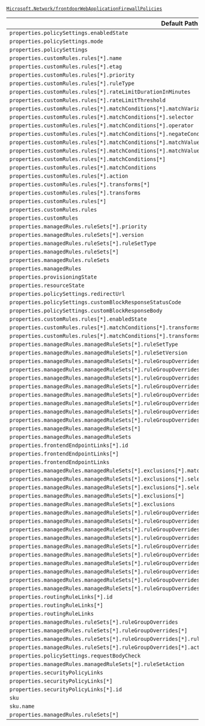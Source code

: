 [`Microsoft.Network/frontdoorWebApplicationFirewallPolicies`](https://docs.microsoft.com/en-us/azure/templates/microsoft.network/frontdoorwebapplicationfirewallpolicies)

| Default Path | Alias |
|---|---|
| `properties.policySettings.enabledState` | `Microsoft.Network/frontdoorWebApplicationFirewallPolicies/policySettings.enabledState` |
| `properties.policySettings.mode` | `Microsoft.Network/frontdoorWebApplicationFirewallPolicies/policySettings.mode` |
| `properties.policySettings` | `Microsoft.Network/frontdoorWebApplicationFirewallPolicies/policySettings` |
| `properties.customRules.rules[*].name` | `Microsoft.Network/frontdoorWebApplicationFirewallPolicies/customRules.rules[*].name` |
| `properties.customRules.rules[*].etag` | `Microsoft.Network/frontdoorWebApplicationFirewallPolicies/customRules.rules[*].etag` |
| `properties.customRules.rules[*].priority` | `Microsoft.Network/frontdoorWebApplicationFirewallPolicies/customRules.rules[*].priority` |
| `properties.customRules.rules[*].ruleType` | `Microsoft.Network/frontdoorWebApplicationFirewallPolicies/customRules.rules[*].ruleType` |
| `properties.customRules.rules[*].rateLimitDurationInMinutes` | `Microsoft.Network/frontdoorWebApplicationFirewallPolicies/customRules.rules[*].rateLimitDurationInMinutes` |
| `properties.customRules.rules[*].rateLimitThreshold` | `Microsoft.Network/frontdoorWebApplicationFirewallPolicies/customRules.rules[*].rateLimitThreshold` |
| `properties.customRules.rules[*].matchConditions[*].matchVariable` | `Microsoft.Network/frontdoorWebApplicationFirewallPolicies/customRules.rules[*].matchConditions[*].matchVariable` |
| `properties.customRules.rules[*].matchConditions[*].selector` | `Microsoft.Network/frontdoorWebApplicationFirewallPolicies/customRules.rules[*].matchConditions[*].selector` |
| `properties.customRules.rules[*].matchConditions[*].operator` | `Microsoft.Network/frontdoorWebApplicationFirewallPolicies/customRules.rules[*].matchConditions[*].operator` |
| `properties.customRules.rules[*].matchConditions[*].negateCondition` | `Microsoft.Network/frontdoorWebApplicationFirewallPolicies/customRules.rules[*].matchConditions[*].negateCondition` |
| `properties.customRules.rules[*].matchConditions[*].matchValue[*]` | `Microsoft.Network/frontdoorWebApplicationFirewallPolicies/customRules.rules[*].matchConditions[*].matchValue[*]` |
| `properties.customRules.rules[*].matchConditions[*].matchValue` | `Microsoft.Network/frontdoorWebApplicationFirewallPolicies/customRules.rules[*].matchConditions[*].matchValue` |
| `properties.customRules.rules[*].matchConditions[*]` | `Microsoft.Network/frontdoorWebApplicationFirewallPolicies/customRules.rules[*].matchConditions[*]` |
| `properties.customRules.rules[*].matchConditions` | `Microsoft.Network/frontdoorWebApplicationFirewallPolicies/customRules.rules[*].matchConditions` |
| `properties.customRules.rules[*].action` | `Microsoft.Network/frontdoorWebApplicationFirewallPolicies/customRules.rules[*].action` |
| `properties.customRules.rules[*].transforms[*]` | `Microsoft.Network/frontdoorWebApplicationFirewallPolicies/customRules.rules[*].transforms[*]` |
| `properties.customRules.rules[*].transforms` | `Microsoft.Network/frontdoorWebApplicationFirewallPolicies/customRules.rules[*].transforms` |
| `properties.customRules.rules[*]` | `Microsoft.Network/frontdoorWebApplicationFirewallPolicies/customRules.rules[*]` |
| `properties.customRules.rules` | `Microsoft.Network/frontdoorWebApplicationFirewallPolicies/customRules.rules` |
| `properties.customRules` | `Microsoft.Network/frontdoorWebApplicationFirewallPolicies/customRules` |
| `properties.managedRules.ruleSets[*].priority` | `Microsoft.Network/frontdoorWebApplicationFirewallPolicies/managedRules.ruleSets[*].priority` |
| `properties.managedRules.ruleSets[*].version` | `Microsoft.Network/frontdoorWebApplicationFirewallPolicies/managedRules.ruleSets[*].version` |
| `properties.managedRules.ruleSets[*].ruleSetType` | `Microsoft.Network/frontdoorWebApplicationFirewallPolicies/managedRules.ruleSets[*].ruleSetType` |
| `properties.managedRules.ruleSets[*]` | `Microsoft.Network/frontdoorWebApplicationFirewallPolicies/managedRules.ruleSets[*]` |
| `properties.managedRules.ruleSets` | `Microsoft.Network/frontdoorWebApplicationFirewallPolicies/managedRules.ruleSets` |
| `properties.managedRules` | `Microsoft.Network/frontdoorWebApplicationFirewallPolicies/managedRules` |
| `properties.provisioningState` | `Microsoft.Network/frontdoorWebApplicationFirewallPolicies/provisioningState` |
| `properties.resourceState` | `Microsoft.Network/frontdoorWebApplicationFirewallPolicies/resourceState` |
| `properties.policySettings.redirectUrl` | `Microsoft.Network/frontdoorWebApplicationFirewallPolicies/policySettings.redirectUrl` |
| `properties.policySettings.customBlockResponseStatusCode` | `Microsoft.Network/frontdoorWebApplicationFirewallPolicies/policySettings.customBlockResponseStatusCode` |
| `properties.policySettings.customBlockResponseBody` | `Microsoft.Network/frontdoorWebApplicationFirewallPolicies/policySettings.customBlockResponseBody` |
| `properties.customRules.rules[*].enabledState` | `Microsoft.Network/frontdoorWebApplicationFirewallPolicies/customRules.rules[*].enabledState` |
| `properties.customRules.rules[*].matchConditions[*].transforms[*]` | `Microsoft.Network/frontdoorWebApplicationFirewallPolicies/customRules.rules[*].matchConditions[*].transforms[*]` |
| `properties.customRules.rules[*].matchConditions[*].transforms` | `Microsoft.Network/frontdoorWebApplicationFirewallPolicies/customRules.rules[*].matchConditions[*].transforms` |
| `properties.managedRules.managedRuleSets[*].ruleSetType` | `Microsoft.Network/frontdoorWebApplicationFirewallPolicies/managedRules.managedRuleSets[*].ruleSetType` |
| `properties.managedRules.managedRuleSets[*].ruleSetVersion` | `Microsoft.Network/frontdoorWebApplicationFirewallPolicies/managedRules.managedRuleSets[*].ruleSetVersion` |
| `properties.managedRules.managedRuleSets[*].ruleGroupOverrides[*].ruleGroupName` | `Microsoft.Network/frontdoorWebApplicationFirewallPolicies/managedRules.managedRuleSets[*].ruleGroupOverrides[*].ruleGroupName` |
| `properties.managedRules.managedRuleSets[*].ruleGroupOverrides[*].rules[*].ruleId` | `Microsoft.Network/frontdoorWebApplicationFirewallPolicies/managedRules.managedRuleSets[*].ruleGroupOverrides[*].rules[*].ruleId` |
| `properties.managedRules.managedRuleSets[*].ruleGroupOverrides[*].rules[*].enabledState` | `Microsoft.Network/frontdoorWebApplicationFirewallPolicies/managedRules.managedRuleSets[*].ruleGroupOverrides[*].rules[*].enabledState` |
| `properties.managedRules.managedRuleSets[*].ruleGroupOverrides[*].rules[*].action` | `Microsoft.Network/frontdoorWebApplicationFirewallPolicies/managedRules.managedRuleSets[*].ruleGroupOverrides[*].rules[*].action` |
| `properties.managedRules.managedRuleSets[*].ruleGroupOverrides[*].rules[*]` | `Microsoft.Network/frontdoorWebApplicationFirewallPolicies/managedRules.managedRuleSets[*].ruleGroupOverrides[*].rules[*]` |
| `properties.managedRules.managedRuleSets[*].ruleGroupOverrides[*].rules` | `Microsoft.Network/frontdoorWebApplicationFirewallPolicies/managedRules.managedRuleSets[*].ruleGroupOverrides[*].rules` |
| `properties.managedRules.managedRuleSets[*].ruleGroupOverrides[*]` | `Microsoft.Network/frontdoorWebApplicationFirewallPolicies/managedRules.managedRuleSets[*].ruleGroupOverrides[*]` |
| `properties.managedRules.managedRuleSets[*].ruleGroupOverrides` | `Microsoft.Network/frontdoorWebApplicationFirewallPolicies/managedRules.managedRuleSets[*].ruleGroupOverrides` |
| `properties.managedRules.managedRuleSets[*]` | `Microsoft.Network/frontdoorWebApplicationFirewallPolicies/managedRules.managedRuleSets[*]` |
| `properties.managedRules.managedRuleSets` | `Microsoft.Network/frontdoorWebApplicationFirewallPolicies/managedRules.managedRuleSets` |
| `properties.frontendEndpointLinks[*].id` | `Microsoft.Network/frontdoorWebApplicationFirewallPolicies/frontendEndpointLinks[*].id` |
| `properties.frontendEndpointLinks[*]` | `Microsoft.Network/frontdoorWebApplicationFirewallPolicies/frontendEndpointLinks[*]` |
| `properties.frontendEndpointLinks` | `Microsoft.Network/frontdoorWebApplicationFirewallPolicies/frontendEndpointLinks` |
| `properties.managedRules.managedRuleSets[*].exclusions[*].matchVariable` | `Microsoft.Network/frontdoorWebApplicationFirewallPolicies/managedRules.managedRuleSets[*].exclusions[*].matchVariable` |
| `properties.managedRules.managedRuleSets[*].exclusions[*].selectorMatchOperator` | `Microsoft.Network/frontdoorWebApplicationFirewallPolicies/managedRules.managedRuleSets[*].exclusions[*].selectorMatchOperator` |
| `properties.managedRules.managedRuleSets[*].exclusions[*].selector` | `Microsoft.Network/frontdoorWebApplicationFirewallPolicies/managedRules.managedRuleSets[*].exclusions[*].selector` |
| `properties.managedRules.managedRuleSets[*].exclusions[*]` | `Microsoft.Network/frontdoorWebApplicationFirewallPolicies/managedRules.managedRuleSets[*].exclusions[*]` |
| `properties.managedRules.managedRuleSets[*].exclusions` | `Microsoft.Network/frontdoorWebApplicationFirewallPolicies/managedRules.managedRuleSets[*].exclusions` |
| `properties.managedRules.managedRuleSets[*].ruleGroupOverrides[*].exclusions[*].matchVariable` | `Microsoft.Network/frontdoorWebApplicationFirewallPolicies/managedRules.managedRuleSets[*].ruleGroupOverrides[*].exclusions[*].matchVariable` |
| `properties.managedRules.managedRuleSets[*].ruleGroupOverrides[*].exclusions[*].selectorMatchOperator` | `Microsoft.Network/frontdoorWebApplicationFirewallPolicies/managedRules.managedRuleSets[*].ruleGroupOverrides[*].exclusions[*].selectorMatchOperator` |
| `properties.managedRules.managedRuleSets[*].ruleGroupOverrides[*].exclusions[*].selector` | `Microsoft.Network/frontdoorWebApplicationFirewallPolicies/managedRules.managedRuleSets[*].ruleGroupOverrides[*].exclusions[*].selector` |
| `properties.managedRules.managedRuleSets[*].ruleGroupOverrides[*].exclusions[*]` | `Microsoft.Network/frontdoorWebApplicationFirewallPolicies/managedRules.managedRuleSets[*].ruleGroupOverrides[*].exclusions[*]` |
| `properties.managedRules.managedRuleSets[*].ruleGroupOverrides[*].exclusions` | `Microsoft.Network/frontdoorWebApplicationFirewallPolicies/managedRules.managedRuleSets[*].ruleGroupOverrides[*].exclusions` |
| `properties.managedRules.managedRuleSets[*].ruleGroupOverrides[*].rules[*].exclusions[*].matchVariable` | `Microsoft.Network/frontdoorWebApplicationFirewallPolicies/managedRules.managedRuleSets[*].ruleGroupOverrides[*].rules[*].exclusions[*].matchVariable` |
| `properties.managedRules.managedRuleSets[*].ruleGroupOverrides[*].rules[*].exclusions[*].selectorMatchOperator` | `Microsoft.Network/frontdoorWebApplicationFirewallPolicies/managedRules.managedRuleSets[*].ruleGroupOverrides[*].rules[*].exclusions[*].selectorMatchOperator` |
| `properties.managedRules.managedRuleSets[*].ruleGroupOverrides[*].rules[*].exclusions[*].selector` | `Microsoft.Network/frontdoorWebApplicationFirewallPolicies/managedRules.managedRuleSets[*].ruleGroupOverrides[*].rules[*].exclusions[*].selector` |
| `properties.managedRules.managedRuleSets[*].ruleGroupOverrides[*].rules[*].exclusions[*]` | `Microsoft.Network/frontdoorWebApplicationFirewallPolicies/managedRules.managedRuleSets[*].ruleGroupOverrides[*].rules[*].exclusions[*]` |
| `properties.managedRules.managedRuleSets[*].ruleGroupOverrides[*].rules[*].exclusions` | `Microsoft.Network/frontdoorWebApplicationFirewallPolicies/managedRules.managedRuleSets[*].ruleGroupOverrides[*].rules[*].exclusions` |
| `properties.routingRuleLinks[*].id` | `Microsoft.Network/frontdoorWebApplicationFirewallPolicies/routingRuleLinks[*].id` |
| `properties.routingRuleLinks[*]` | `Microsoft.Network/frontdoorWebApplicationFirewallPolicies/routingRuleLinks[*]` |
| `properties.routingRuleLinks` | `Microsoft.Network/frontdoorWebApplicationFirewallPolicies/routingRuleLinks` |
| `properties.managedRules.ruleSets[*].ruleGroupOverrides` | `Microsoft.Network/FrontDoorWebApplicationFirewallPolicies/managedRules.ruleSets[*].AzureManagedRuleSet.ruleGroupOverrides` |
| `properties.managedRules.ruleSets[*].ruleGroupOverrides[*]` | `Microsoft.Network/FrontDoorWebApplicationFirewallPolicies/managedRules.ruleSets[*].AzureManagedRuleSet.ruleGroupOverrides[*]` |
| `properties.managedRules.ruleSets[*].ruleGroupOverrides[*].ruleGroupOverride` | `Microsoft.Network/FrontDoorWebApplicationFirewallPolicies/managedRules.ruleSets[*].AzureManagedRuleSet.ruleGroupOverrides[*].ruleGroupOverride` |
| `properties.managedRules.ruleSets[*].ruleGroupOverrides[*].action` | `Microsoft.Network/FrontDoorWebApplicationFirewallPolicies/managedRules.ruleSets[*].AzureManagedRuleSet.ruleGroupOverrides[*].action` |
| `properties.policySettings.requestBodyCheck` | `Microsoft.Network/FrontDoorWebApplicationFirewallPolicies/policySettings.requestBodyCheck` |
| `properties.managedRules.managedRuleSets[*].ruleSetAction` | `Microsoft.Network/FrontDoorWebApplicationFirewallPolicies/managedRules.managedRuleSets[*].ruleSetAction` |
| `properties.securityPolicyLinks` | `Microsoft.Network/FrontDoorWebApplicationFirewallPolicies/securityPolicyLinks` |
| `properties.securityPolicyLinks[*]` | `Microsoft.Network/FrontDoorWebApplicationFirewallPolicies/securityPolicyLinks[*]` |
| `properties.securityPolicyLinks[*].id` | `Microsoft.Network/FrontDoorWebApplicationFirewallPolicies/securityPolicyLinks[*].id` |
| `sku` | `Microsoft.Network/FrontDoorWebApplicationFirewallPolicies/sku` |
| `sku.name` | `Microsoft.Network/FrontDoorWebApplicationFirewallPolicies/sku.name` |
| `properties.managedRules.ruleSets[*]` | `Microsoft.Network/FrontDoorWebApplicationFirewallPolicies/managedRules.ruleSets[*].AzureManagedRuleSet` |

